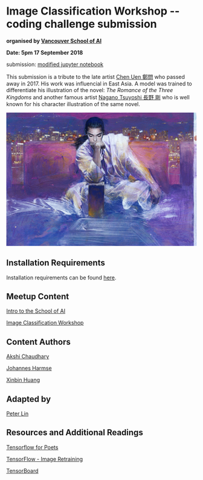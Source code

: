 # Image Classification Workshop -- coding challenge submission

**organised by [Vancouver School of AI](https://www.facebook.com/groups/991378534367193/)**

**Date: 5pm 17 September 2018**

submission: [modified jupyter notebook](https://github.com/peter0083/van_ai_coding_challenge_1/blob/master/src/image_classification_part_1.ipynb)

This submission is a tribute to the late artist [Chen Uen 鄭問](https://en.wikipedia.org/wiki/Chen_Uen) who passed away in 2017. His work was influencial in East Asia. A model was trained to differentiate his illustration of the novel: *The Romance of the Three Kingdoms* and another famous artist [Nagano Tsuyoshi 長野 剛](https://en.wikipedia.org/wiki/Tsuyoshi_Nagano) who is well known for his character illustration of the same novel.

![](tf_files/data/test/4.jpg)

## Installation Requirements

Installation requirements can be found [here](https://github.com/johannesharmse/learn_image_classification/blob/master/docs/Requirements.md).

## Meetup Content

[Intro to the School of AI](https://docs.google.com/presentation/d/1mFC2Oh-iqVO1UHexSt2XP0RN_bq-yZPVBLSI7r3roLI/edit?usp=sharing)

[Image Classification Workshop](https://github.com/johannesharmse/learn_image_classification/blob/master/src/image_classification_part_1.ipynb)

## Content Authors

[Akshi Chaudhary](https://github.com/akshi8)

[Johannes Harmse](https://github.com/johannesharmse)

[Xinbin Huang](https://github.com/xinbinhuang)

## Adapted by 

[Peter Lin](https://github.com/peter0083)

## Resources and Additional Readings

[Tensorflow for Poets](https://codelabs.developers.google.com/codelabs/tensorflow-for-poets/#0)

[TensorFlow - Image Retraining](https://www.tensorflow.org/hub/tutorials/image_retraining)

[TensorBoard](https://www.tensorflow.org/guide/summaries_and_tensorboard)


